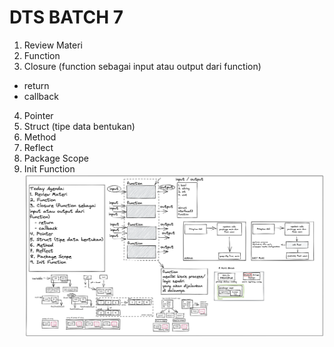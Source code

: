 # DTS BATCH 7

1. Review Materi
2. Function 
3. Closure (function sebagai input atau output dari function)
  - return
  - callback
4. Pointer
5. Struct (tipe data bentukan)
6. Method
7. Reflect
8. Package Scope
9. Init Function
![day3](./day3.png)